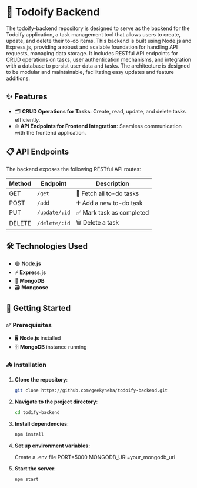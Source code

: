 # 📝 Todoify Backend

The todoify-backend repository is designed to serve as the backend for the Todoify application, a task management tool that allows users to create, update, and delete their to-do items. This backend is built using Node.js and Express.js, providing a robust and scalable foundation for handling API requests, managing data storage. It includes RESTful API endpoints for CRUD operations on tasks, user authentication mechanisms, and integration with a database to persist user data and tasks. The architecture is designed to be modular and maintainable, facilitating easy updates and feature additions.


## ✨ Features

- 🗂️ **CRUD Operations for Tasks**: Create, read, update, and delete tasks efficiently.
- 🌐 **API Endpoints for Frontend Integration**: Seamless communication with the frontend application.
  

## 📋 API Endpoints

The backend exposes the following RESTful API routes:

| Method | Endpoint      | Description               |
|--------|---------------|---------------------------|
| GET    | `/get`        | 📄 Fetch all to-do tasks  |
| POST   | `/add`        | ➕ Add a new to-do task    |
| PUT    | `/update/:id` | ✅ Mark task as completed  |
| DELETE | `/delete/:id` | 🗑️ Delete a task           |




## 🛠️ Technologies Used

- 🟢 **Node.js**
- ⚡ **Express.js**
- 🍃 **MongoDB**
- 🗃️ **Mongoose**

  

## 🚀 Getting Started


### ✅ Prerequisites

- 🖥️ **Node.js** installed
- 🗄️ **MongoDB** instance running
  

### 📥 Installation

1. **Clone the repository**:

   ```bash
   git clone https://github.com/geekyneha/todoify-backend.git

2. **Navigate to the project directory**:

   ```bash
   cd todify-backend

3. **Install dependencies**:

   ```bash
   npm install
4. **Set up environment variables:**
   
    Create a .env file
    PORT=5000
    MONGODB_URI=your_mongodb_uri

5. **Start the server**:


    ```bash
    npm start 
   
